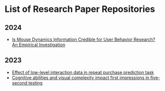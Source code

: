 # List of Research Paper Repositories

## 2024

- [Is Mouse Dynamics Information Credible for User Behavior Research? An Empirical Investigation](https://github.com/micemicsresearch/mouse-dynamics-data-credibility) 


## 2023

- [Effect of low-level interaction data in repeat purchase prediction task](https://github.com/prceresearch/interaction-data-repeat-purchase-prediction) 
- [Cognitive abilities and visual complexity impact first impressions in five-second testing](https://github.com/5stestresearch/five-second-test-first-impression-testing) 

